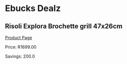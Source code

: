 
# Ebucks Dealz
## Risoli Explora Brochette grill 47x26cm
[Product Page](https://www.ebucks.com/web/shop/productSelected.do?prodId=1162587803&catId=1157659933)

Price: R1699.00

Savings: 200.0


	